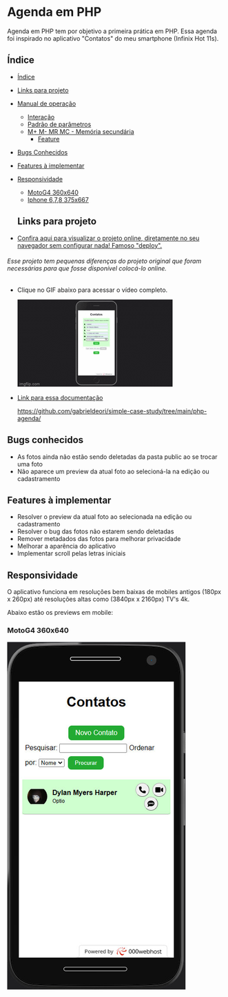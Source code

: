 # Agenda em PHP
Agenda em PHP tem por objetivo a primeira prática em PHP.
Essa agenda foi inspirado no aplicativo "Contatos" do meu smartphone (Infinix Hot 11s).

## Índice

- [Índice]()
- [Links para projeto]()
- [Manual de operação]()
  - [Interação]()
  - [Padrão de parâmetros]()
  - [M+ M- MR MC - Memória secundária]()
    - [Feature]()
- [Bugs Conhecidos]()
- [Features à implementar]()
- [Responsividade]()
  - [MotoG4 360x640]()
  - [Iphone 6,7,8 375x667]()

  ## Links para projeto

- [Confira aqui para visualizar o projeto online, diretamente no seu navegador sem configurar nada! Famoso "deploy".](https://deori-server-lost-brazil.000webhostapp.com/php-agenda/index.php)
###### Esse projeto tem pequenas diferenças do projeto original que foram necessárias para que fosse disponível colocá-lo online.

- Clique no GIF abaixo para acessar o vídeo completo.

  [![Link Projeto](./src/img/PHPAgenda.gif)](https://youtu.be/jeXMuAbqWuA)

- [Link para essa documentação](https://github.com/gabrieldeori/simple-case-study/tree/main/php-agenda/)

  https://github.com/gabrieldeori/simple-case-study/tree/main/php-agenda/

## Bugs conhecidos
- As fotos ainda não estão sendo deletadas da pasta public ao se trocar uma foto
- Não aparece um preview da atual foto ao selecioná-la na edição ou cadastramento

## Features à implementar
- Resolver o preview da atual foto ao selecionada na edição ou cadastramento
- Resolver o bug das fotos não estarem sendo deletadas
- Remover metadados das fotos para melhorar privacidade
- Melhorar a aparência do aplicativo
- Implementar scroll pelas letras iniciais

## Responsividade
O aplicativo funciona em resoluções bem baixas de mobiles antigos (180px x 260px) até resoluções altas como (3840px x 2160px) TV's 4k. 

Abaixo estão os previews em mobile:

### MotoG4 360x640
![Imagem ](./src/img/MotoG4.jpg)

